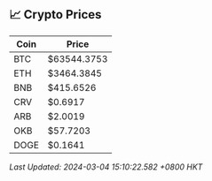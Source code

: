 ## 📈 Crypto Prices

| Coin | Price |
| ---- | ----- |
| BTC | $63544.3753 |
| ETH | $3464.3845 |
| BNB | $415.6526 |
| CRV | $0.6917 |
| ARB | $2.0019 |
| OKB | $57.7203 |
| DOGE | $0.1641 |

_Last Updated: 2024-03-04 15:10:22.582 +0800 HKT_